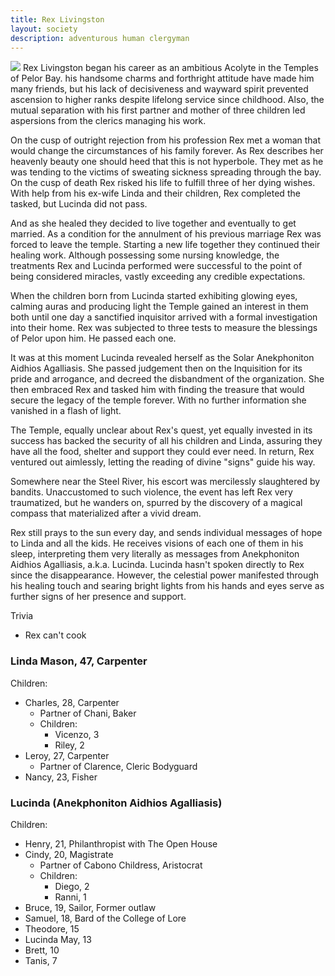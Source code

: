 ```yaml
---
title: Rex Livingston
layout: society
description: adventurous human clergyman
---
```

<img src="https://www.dropbox.com/scl/fi/rn2su4lsz2wfkjj8g4b05/Rex.jpg?rlkey=dke3x1jjl9jn53b8oaoemazdv&dl=0&raw=1" class="headshot">
Rex Livingston began his career as an ambitious Acolyte in the Temples of Pelor Bay. his handsome charms and forthright attitude have made him many friends, but his lack of decisiveness and wayward spirit prevented ascension to higher ranks despite lifelong service since childhood. Also, the mutual separation with his first partner and mother of three children led aspersions from the clerics managing his work. 

On the cusp of outright rejection from his profession Rex met a woman that would change the circumstances of his family forever. As Rex describes her heavenly beauty one should heed that this is not hyperbole. They met as he was tending to the victims of sweating sickness spreading through the bay.  On the cusp of death Rex risked his life to fulfill three of her dying wishes. With help from his ex-wife Linda and their children, Rex completed the tasked, but Lucinda did not pass. 

And as she healed they decided to live together and eventually to get married. As a condition for the annulment of his previous marriage Rex was forced to leave the temple. Starting a new life together they continued their healing work. Although possessing some nursing knowledge, the treatments Rex and Lucinda performed were successful to the point of being considered miracles, vastly exceeding any credible expectations. 

When the children born from Lucinda started exhibiting glowing eyes, calming auras and producing light the Temple gained an interest in them both until one day a sanctified inquisitor arrived with a formal investigation into their home. Rex was subjected to three tests to measure the blessings of Pelor upon him. He passed each one. 

It was at this moment Lucinda revealed herself as the Solar Anekphoniton Aidhios Agalliasis. She passed judgement then on the Inquisition for its pride and arrogance, and decreed the disbandment of the organization. She then embraced Rex and tasked him with finding the treasure that would secure the legacy of  the temple forever. With no further information she vanished in a flash of light. 

The Temple, equally unclear about Rex's quest, yet equally invested in its success has backed the security of all his children and Linda, assuring they have all the food, shelter and support they could ever need. In return, Rex ventured out aimlessly, letting the reading of divine "signs" guide his way. 

Somewhere near the Steel River, his escort was mercilessly slaughtered by bandits. Unaccustomed to such violence, the event has left Rex very traumatized, but he wanders on, spurred by the discovery of a magical compass that materialized after a vivid dream.

Rex still prays to the sun every day, and sends individual messages of hope to Linda and all the kids. He receives visions of each one of them in his sleep, interpreting them very literally as messages from Anekphoniton Aidhios Agalliasis, a.k.a. Lucinda. Lucinda hasn't spoken directly to Rex since the disappearance. However, the celestial power manifested through his healing touch and searing bright lights from his hands and eyes serve as further signs of her presence and support.

Trivia
* Rex can't cook

### Linda Mason, 47, Carpenter
Children:
* Charles, 28, Carpenter
  * Partner of Chani, Baker
  * Children:
    * Vicenzo, 3
    * Riley, 2
* Leroy, 27, Carpenter
  * Partner of Clarence, Cleric Bodyguard
* Nancy, 23, Fisher

### Lucinda (Anekphoniton Aidhios Agalliasis)
Children:
* Henry, 21, Philanthropist with The Open House
* Cindy, 20, Magistrate
  * Partner of Cabono Childress, Aristocrat
  * Children:
    * Diego, 2
    * Ranni, 1
* Bruce, 19, Sailor, Former outlaw
* Samuel, 18, Bard of the College of Lore
* Theodore, 15
* Lucinda May, 13
* Brett, 10
* Tanis, 7